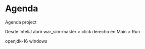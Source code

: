 # Agenda
Agenda project

Desde InteliJ abrir war_sim-master > click derecho en Main > Run 

openjdk-16
windows
